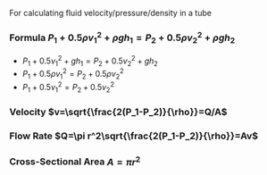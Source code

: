 For calculating fluid velocity/pressure/density in a tube
### Formula $P_1+0.5\rho v_1^2+\rho gh_1=P_2+0.5\rho v_2^2+\rho gh_2$
- $P_1+0.5v_1^2+gh_1=P_2+0.5v_2^2+gh_2$
- $P_1+0.5\rho v_1^2=P_2+0.5\rho v_2^2$
- $P_1+0.5v_1^2=P_2+0.5v_2^2$
### Velocity $v=\sqrt{\frac{2(P_1-P_2)}{\rho}}=Q/A$
### Flow Rate $Q=\pi r^2\sqrt{\frac{2(P_1-P_2)}{\rho}}=Av$
### Cross-Sectional Area $A=\pi r^2$
